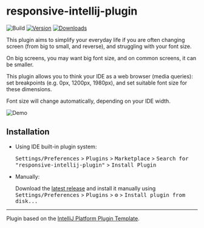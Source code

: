 # responsive-intellij-plugin

![Build](https://github.com/tiste/responsive-intellij-plugin/workflows/Build/badge.svg)
[![Version](https://img.shields.io/jetbrains/plugin/v/16813.svg)](https://plugins.jetbrains.com/plugin/16813)
[![Downloads](https://img.shields.io/jetbrains/plugin/d/16813.svg)](https://plugins.jetbrains.com/plugin/16813)

<!-- Plugin description -->
This plugin aims to simplify your everyday life if you are often changing screen (from big to small, and reverse), and struggling with your font size.

On big screens, you may want big font size, and on common screens, it can be smaller. 

This plugin allows you to think your IDE as a web browser (media queries): set breakpoints (e.g. 0px, 1200px, 1980px), and set suitable font size for these dimensions.

Font size will change automatically, depending on your IDE width.
<!-- Plugin description end -->

![Demo](/assets/demo.gif)

## Installation

- Using IDE built-in plugin system:
  
  <kbd>Settings/Preferences</kbd> > <kbd>Plugins</kbd> > <kbd>Marketplace</kbd> > <kbd>Search for "responsive-intellij-plugin"</kbd> >
  <kbd>Install Plugin</kbd>
  
- Manually:

  Download the [latest release](https://github.com/tiste/responsive-intellij-plugin/releases/latest) and install it manually using
  <kbd>Settings/Preferences</kbd> > <kbd>Plugins</kbd> > <kbd>⚙️</kbd> > <kbd>Install plugin from disk...</kbd>


---
Plugin based on the [IntelliJ Platform Plugin Template][template].

[template]: https://github.com/JetBrains/intellij-platform-plugin-template
